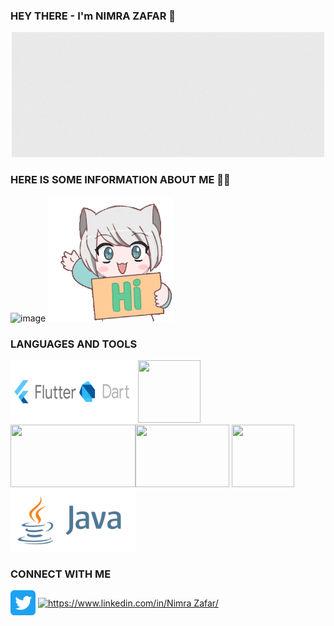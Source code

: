 ### HEY THERE - I'm NIMRA ZAFAR  👋


<center><img src="https://raw.githubusercontent.com/awais-amjed/awais-amjed/main/404.gif" width="500" height="200"></center>


### HERE IS SOME INFORMATION ABOUT ME 💁🏻

![image](https://user-images.githubusercontent.com/75243548/173019656-b185fb78-3f17-40a4-afb5-2dccb18b9967.png)     <img src="https://raw.githubusercontent.com/awais-amjed/awais-amjed/main/hi.gif" width="200" height="200">        

### LANGUAGES AND TOOLS

<img src="https://raw.githubusercontent.com/awais-amjed/awais-amjed/main/Flutter.png" width="200" height="100"> <img src="https://play-lh.googleusercontent.com/kaox1VteLsWAuNxPxhm8t4llaoyFhxzDjo9g4Hdf92bKdT_Sn6Yrdku6rApuc5ktirw" width="100" height="100"> <img src="https://www.xda-developers.com/files/2018/03/android-studio-logo.png" width="200" height="100"><img src="https://cdn.dribbble.com/users/528264/screenshots/3140440/media/5f34fd1aa2ebfaf2cd548bafeb021c8f.png?compress=1&resize=400x300&vertical=top" width="150" height="100"> <img src="https://blog.postman.com/wp-content/uploads/2021/03/APIs-in-Postman-e1616786230943.png" width="100" height="100">
 <img src="https://raw.githubusercontent.com/awais-amjed/awais-amjed/main/Java.png" width="200" height="100">

### CONNECT WITH ME

<a href="https://twitter.com/abbas_nimi" rel="nofollow"><img align="center" src="https://github.com/moulibheemaneti/icons/raw/master/social%20icons/twitter-tile.svg" alt="instagram" height="40" width="40" style="max-width: 100%;"></a>  <a href="https://linkedin.com/in/https://www.linkedin.com/in/zubairehman/" rel="nofollow"><img align="center" src="https://camo.githubusercontent.com/c3aae05bca24b76260a337299ad83032637c85accd96b1b3dc67ca4957e2d6b9/68747470733a2f2f696d672e69636f6e73382e636f6d2f666c75656e742f39362f3030303030302f6c696e6b6564696e2e706e67" alt="https://www.linkedin.com/in/Nimra Zafar/" height="40" width="40" data-canonical-src="https://img.icons8.com/fluent/96/000000/linkedin.png" style="max-width: 100%;"></a>





